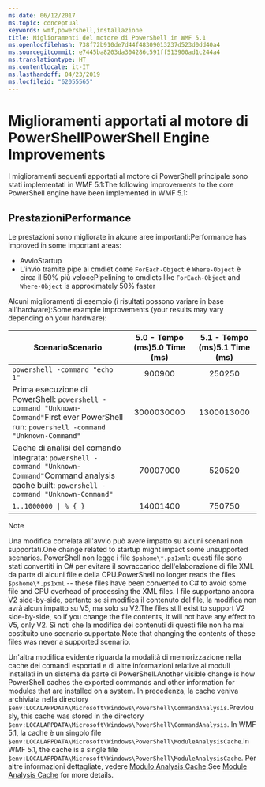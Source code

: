 ```yaml
---
ms.date: 06/12/2017
ms.topic: conceptual
keywords: wmf,powershell,installazione
title: Miglioramenti del motore di PowerShell in WMF 5.1
ms.openlocfilehash: 738f72b910de7d44f48309013237d523d0dd40a4
ms.sourcegitcommit: e7445ba8203da304286c591ff513900ad1c244a4
ms.translationtype: HT
ms.contentlocale: it-IT
ms.lasthandoff: 04/23/2019
ms.locfileid: "62055565"
---
```

# <a name="powershell-engine-improvements"></a><span data-ttu-id="42b25-103">Miglioramenti apportati al motore di PowerShell</span><span class="sxs-lookup"><span data-stu-id="42b25-103">PowerShell Engine Improvements</span></span>

<span data-ttu-id="42b25-104">I miglioramenti seguenti apportati al motore di PowerShell principale sono stati implementati in WMF 5.1:</span><span class="sxs-lookup"><span data-stu-id="42b25-104">The following improvements to the core PowerShell engine have been implemented in WMF 5.1:</span></span>

## <a name="performance"></a><span data-ttu-id="42b25-105">Prestazioni</span><span class="sxs-lookup"><span data-stu-id="42b25-105">Performance</span></span>

<span data-ttu-id="42b25-106">Le prestazioni sono migliorate in alcune aree importanti:</span><span class="sxs-lookup"><span data-stu-id="42b25-106">Performance has improved in some important areas:</span></span>

- <span data-ttu-id="42b25-107">Avvio</span><span class="sxs-lookup"><span data-stu-id="42b25-107">Startup</span></span>
- <span data-ttu-id="42b25-108">L'invio tramite pipe ai cmdlet come `ForEach-Object` e `Where-Object` è circa il 50% più veloce</span><span class="sxs-lookup"><span data-stu-id="42b25-108">Pipelining to cmdlets like `ForEach-Object` and `Where-Object` is approximately 50% faster</span></span>

<span data-ttu-id="42b25-109">Alcuni miglioramenti di esempio (i risultati possono variare in base all'hardware):</span><span class="sxs-lookup"><span data-stu-id="42b25-109">Some example improvements (your results may vary depending on your hardware):</span></span>

| <span data-ttu-id="42b25-110">Scenario</span><span class="sxs-lookup"><span data-stu-id="42b25-110">Scenario</span></span> | <span data-ttu-id="42b25-111">5.0 - Tempo (ms)</span><span class="sxs-lookup"><span data-stu-id="42b25-111">5.0 Time (ms)</span></span> | <span data-ttu-id="42b25-112">5.1 - Tempo (ms)</span><span class="sxs-lookup"><span data-stu-id="42b25-112">5.1 Time (ms)</span></span> |
| -------- | :---------------: | :---------------: |
| `powershell -command "echo 1"` | <span data-ttu-id="42b25-113">900</span><span class="sxs-lookup"><span data-stu-id="42b25-113">900</span></span> | <span data-ttu-id="42b25-114">250</span><span class="sxs-lookup"><span data-stu-id="42b25-114">250</span></span> |
| <span data-ttu-id="42b25-115">Prima esecuzione di PowerShell: `powershell -command "Unknown-Command"`</span><span class="sxs-lookup"><span data-stu-id="42b25-115">First ever PowerShell run: `powershell -command "Unknown-Command"`</span></span> | <span data-ttu-id="42b25-116">30000</span><span class="sxs-lookup"><span data-stu-id="42b25-116">30000</span></span> | <span data-ttu-id="42b25-117">13000</span><span class="sxs-lookup"><span data-stu-id="42b25-117">13000</span></span> |
| <span data-ttu-id="42b25-118">Cache di analisi del comando integrata: `powershell -command "Unknown-Command"`</span><span class="sxs-lookup"><span data-stu-id="42b25-118">Command analysis cache built: `powershell -command "Unknown-Command"`</span></span> | <span data-ttu-id="42b25-119">7000</span><span class="sxs-lookup"><span data-stu-id="42b25-119">7000</span></span> | <span data-ttu-id="42b25-120">520</span><span class="sxs-lookup"><span data-stu-id="42b25-120">520</span></span> |
| <code>1..1000000 &#124; % { }</code> | <span data-ttu-id="42b25-121">1400</span><span class="sxs-lookup"><span data-stu-id="42b25-121">1400</span></span> | <span data-ttu-id="42b25-122">750</span><span class="sxs-lookup"><span data-stu-id="42b25-122">750</span></span> |

> [!Note]
> <span data-ttu-id="42b25-123">Una modifica correlata all'avvio può avere impatto su alcuni scenari non supportati.</span><span class="sxs-lookup"><span data-stu-id="42b25-123">One change related to startup might impact some unsupported scenarios.</span></span>
> <span data-ttu-id="42b25-124">PowerShell non legge i file `$pshome\*.ps1xml`: questi file sono stati convertiti in C# per evitare il sovraccarico dell'elaborazione di file XML da parte di alcuni file e della CPU.</span><span class="sxs-lookup"><span data-stu-id="42b25-124">PowerShell no longer reads the files `$pshome\*.ps1xml` -- these files have been converted to C# to avoid some file and CPU overhead of processing the XML files.</span></span>
> <span data-ttu-id="42b25-125">I file supportano ancora V2 side-by-side, pertanto se si modifica il contenuto del file, la modifica non avrà alcun impatto su V5, ma solo su V2.</span><span class="sxs-lookup"><span data-stu-id="42b25-125">The files still exist to support V2 side-by-side, so if you change the file contents, it will not have any effect to V5, only V2.</span></span>
> <span data-ttu-id="42b25-126">Si noti che la modifica dei contenuti di questi file non ha mai costituito uno scenario supportato.</span><span class="sxs-lookup"><span data-stu-id="42b25-126">Note that changing the contents of these files was never a supported scenario.</span></span>

<span data-ttu-id="42b25-127">Un'altra modifica evidente riguarda la modalità di memorizzazione nella cache dei comandi esportati e di altre informazioni relative ai moduli installati in un sistema da parte di PowerShell.</span><span class="sxs-lookup"><span data-stu-id="42b25-127">Another visible change is how PowerShell caches the exported commands and other information for modules that are installed on a system.</span></span>
<span data-ttu-id="42b25-128">In precedenza, la cache veniva archiviata nella directory `$env:LOCALAPPDATA\Microsoft\Windows\PowerShell\CommandAnalysis`.</span><span class="sxs-lookup"><span data-stu-id="42b25-128">Previously, this cache was stored in the directory `$env:LOCALAPPDATA\Microsoft\Windows\PowerShell\CommandAnalysis`.</span></span>
<span data-ttu-id="42b25-129">In WMF 5.1, la cache è un singolo file `$env:LOCALAPPDATA\Microsoft\Windows\PowerShell\ModuleAnalysisCache`.</span><span class="sxs-lookup"><span data-stu-id="42b25-129">In WMF 5.1, the cache is a single file `$env:LOCALAPPDATA\Microsoft\Windows\PowerShell\ModuleAnalysisCache`.</span></span>
<span data-ttu-id="42b25-130">Per altre informazioni dettagliate, vedere [Modulo Analysis Cache](scenarios-features.md#module-analysis-cache).</span><span class="sxs-lookup"><span data-stu-id="42b25-130">See [Module Analysis Cache](scenarios-features.md#module-analysis-cache) for more details.</span></span>